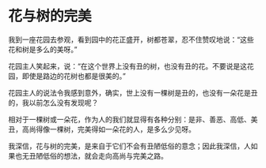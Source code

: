 # 花与树的完美

我到一座花园去参观，看到园中的花正盛开，树都苍翠，忍不住赞叹地说：“这些花和树是多么的美呀。” 

花园主人笑起来，说：“在这个世界上没有丑的树，也没有丑的花。不要说是这花园，即使是路边的花树也都是很美的。” 

花园主人的说法令我感到意外，确实，世上没有一棵树是丑的，也没有一朵花是丑的，我以前怎么没有发现呢？ 

相对于一棵树或一朵花，作为人的我们就显得有各种分别：是非、善恶、高低、美丑，高尚得像一棵树，完美得如一朵花的人，是多么少见呀。 

我深信，花与树的完美，是来自于它们不会有丑陋低俗的意念；因此我深信，人如果也无丑陋低俗的想法，就会走向高尚与完美之路。
 